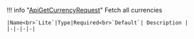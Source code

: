 !!! info "[ApiGetCurrencyRequest](/../../schemas/api_get_currency_request)"
    Fetch all currencies<br>

    |Name<br>`Lite`|Type|Required<br>`Default`| Description |
    |-|-|-|-|
